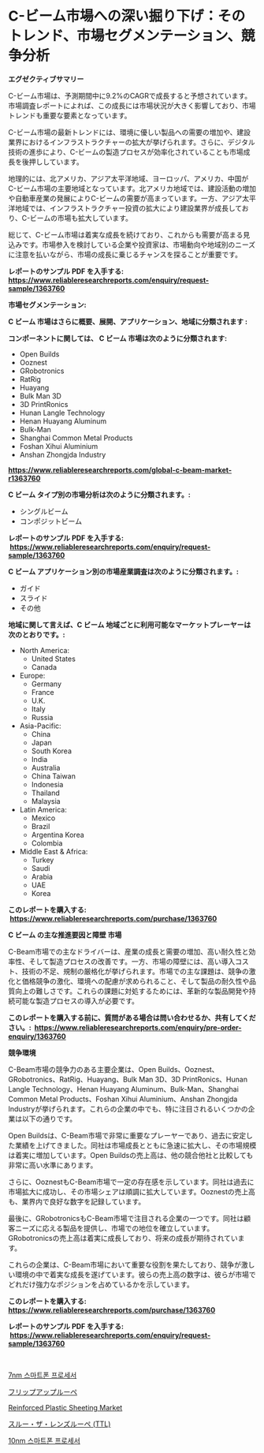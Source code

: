 <p><h1>C-ビーム市場への深い掘り下げ：そのトレンド、市場セグメンテーション、競争分析</h1></p><p><strong>エグゼクティブサマリー</strong></p>
<p><p>C-ビーム市場は、予測期間中に9.2%のCAGRで成長すると予想されています。市場調査レポートによれば、この成長には市場状況が大きく影響しており、市場トレンドも重要な要素となっています。</p><p>C-ビーム市場の最新トレンドには、環境に優しい製品への需要の増加や、建設業界におけるインフラストラクチャーの拡大が挙げられます。さらに、デジタル技術の進歩により、C-ビームの製造プロセスが効率化されていることも市場成長を後押ししています。</p><p>地理的には、北アメリカ、アジア太平洋地域、ヨーロッパ、アメリカ、中国がC-ビーム市場の主要地域となっています。北アメリカ地域では、建設活動の増加や自動車産業の発展によりC-ビームの需要が高まっています。一方、アジア太平洋地域では、インフラストラクチャー投資の拡大により建設業界が成長しており、C-ビームの市場も拡大しています。</p><p>総じて、C-ビーム市場は着実な成長を続けており、これからも需要が高まる見込みです。市場参入を検討している企業や投資家は、市場動向や地域別のニーズに注意を払いながら、市場の成長に乗じるチャンスを探ることが重要です。</p></p>
<p><strong>レポートのサンプル PDF を入手する: <a href="https://www.reliableresearchreports.com/enquiry/request-sample/1363760">https://www.reliableresearchreports.com/enquiry/request-sample/1363760</a></strong></p>
<p><strong>市場セグメンテーション:</strong></p>
<p><strong> C ビーム 市場はさらに概要、展開、アプリケーション、地域に分類されます :</strong></p>
<p><strong>コンポーネントに関しては、 C ビーム 市場は次のように分類されます: &nbsp;</strong></p>
<p><ul><li>Open Builds</li><li>Ooznest</li><li>GRobotronics</li><li>RatRig</li><li>Huayang</li><li>Bulk Man 3D</li><li>3D PrintRonics</li><li>Hunan Langle Technology</li><li>Henan Huayang Aluminum</li><li>Bulk-Man</li><li>Shanghai Common Metal Products</li><li>Foshan Xihui Aluminium</li><li>Anshan Zhongjda Industry</li></ul></p>
<p><strong><a href="https://www.reliableresearchreports.com/global-c-beam-market-r1363760">https://www.reliableresearchreports.com/global-c-beam-market-r1363760</a></strong></p>
<p><strong> C ビーム タイプ別の市場分析は次のように分類されます。:</strong></p>
<p><ul><li>シングルビーム</li><li>コンポジットビーム</li></ul></p>
<p><strong>レポートのサンプル PDF を入手する: &nbsp;<a href="https://www.reliableresearchreports.com/enquiry/request-sample/1363760">https://www.reliableresearchreports.com/enquiry/request-sample/1363760</a></strong></p>
<p><strong> C ビーム アプリケーション別の市場産業調査は次のように分類されます。:</strong></p>
<p><ul><li>ガイド</li><li>スライド</li><li>その他</li></ul></p>
<p><strong>地域に関して言えば、C ビーム 地域ごとに利用可能なマーケットプレーヤーは次のとおりです。:</strong></p>
<p><ul>
    <li>
        North America:
        <ul>
            <li>United States</li>
            <li>Canada</li>
        </ul>
    </li>
    <li>
        Europe:
        <ul>
            <li>Germany</li>
            <li>France</li>
            <li>U.K.</li>
            <li>Italy</li>
            <li>Russia</li>
        </ul>
    </li>
    <li>
        Asia-Pacific:
        <ul>
            <li>China</li>
            <li>Japan</li>
            <li>South Korea</li>
            <li>India</li>
            <li>Australia</li>
            <li>China Taiwan</li>
            <li>Indonesia</li>
            <li>Thailand</li>
            <li>Malaysia</li>
        </ul>
    </li>
    <li>
        Latin America:
        <ul>
            <li>Mexico</li>
            <li>Brazil</li>
            <li>Argentina Korea</li>
            <li>Colombia</li>
        </ul>
    </li>
    <li>
        Middle East & Africa:
        <ul>
            <li>Turkey</li>
            <li>Saudi</li>
            <li>Arabia</li>
            <li>UAE</li>
            <li>Korea</li>
        </ul>
    </li>
    </ul></p>
<p><strong>このレポートを購入する: &nbsp;<a href="https://www.reliableresearchreports.com/purchase/1363760">https://www.reliableresearchreports.com/purchase/1363760</a></strong></p>
<p><strong>C ビーム の主な推進要因と障壁 市場</strong></p>
<p><p>C-Beam市場での主なドライバーは、産業の成長と需要の増加、高い耐久性と効率性、そして製造プロセスの改善です。一方、市場の障壁には、高い導入コスト、技術の不足、規制の厳格化が挙げられます。市場での主な課題は、競争の激化と価格競争の激化、環境への配慮が求められること、そして製品の耐久性や品質向上の難しさです。これらの課題に対処するためには、革新的な製品開発や持続可能な製造プロセスの導入が必要です。</p></p>
<p><strong>このレポートを購入する前に、質問がある場合は問い合わせるか、共有してください。:&nbsp; <a href="https://www.reliableresearchreports.com/enquiry/pre-order-enquiry/1363760">https://www.reliableresearchreports.com/enquiry/pre-order-enquiry/1363760</a></strong></p>
<p><strong>競争環境</strong></p>
<p><p>C-Beam市場の競争力のある主要企業は、Open Builds、Ooznest、GRobotronics、RatRig、Huayang、Bulk Man 3D、3D PrintRonics、Hunan Langle Technology、Henan Huayang Aluminum、Bulk-Man、Shanghai Common Metal Products、Foshan Xihui Aluminium、Anshan Zhongjda Industryが挙げられます。これらの企業の中でも、特に注目されるいくつかの企業は以下の通りです。</p><p>Open Buildsは、C-Beam市場で非常に重要なプレーヤーであり、過去に安定した業績を上げてきました。同社は市場成長とともに急速に拡大し、その市場規模は着実に増加しています。Open Buildsの売上高は、他の競合他社と比較しても非常に高い水準にあります。</p><p>さらに、OoznestもC-Beam市場で一定の存在感を示しています。同社は過去に市場拡大に成功し、その市場シェアは順調に拡大しています。Ooznestの売上高も、業界内で良好な数字を記録しています。</p><p>最後に、GRobotronicsもC-Beam市場で注目される企業の一つです。同社は顧客ニーズに応える製品を提供し、市場での地位を確立しています。GRobotronicsの売上高は着実に成長しており、将来の成長が期待されています。</p><p>これらの企業は、C-Beam市場において重要な役割を果たしており、競争が激しい環境の中で着実な成長を遂げています。彼らの売上高の数字は、彼らが市場でどれだけ強力なポジションを占めているかを示しています。</p></p>
<p><strong>このレポートを購入する: &nbsp; <a href="https://www.reliableresearchreports.com/purchase/1363760">https://www.reliableresearchreports.com/purchase/1363760</a></strong></p>
<p><strong>レポートのサンプル PDF を入手する: &nbsp;<a href="https://www.reliableresearchreports.com/enquiry/request-sample/1363760">https://www.reliableresearchreports.com/enquiry/request-sample/1363760</a></strong><strong></strong></p>
<p>&nbsp;</p>
<p><p><a href="https://github.com/admichael111/Market-Research-Report-List-1/blob/main/2643101103334.md">7nm 스마트폰 프로세서</a></p><p><a href="https://github.com/bevdtkn4419963/Market-Research-Report-List-2/blob/main/2724881108577.md">フリップアップルーペ</a></p><p><a href="https://github.com/globismark/Market-Research-Report-List-3/blob/main/reinforced-plastic-sheeting-market.md">Reinforced Plastic Sheeting Market</a></p><p><a href="https://github.com/MosesSpinka1914/Market-Research-Report-List-2/blob/main/9354467108578.md">スルー・ザ・レンズルーペ (TTL)</a></p><p><a href="https://github.com/hook46569/Market-Research-Report-List-1/blob/main/9269680103333.md">10nm 스마트폰 프로세서</a></p></p>